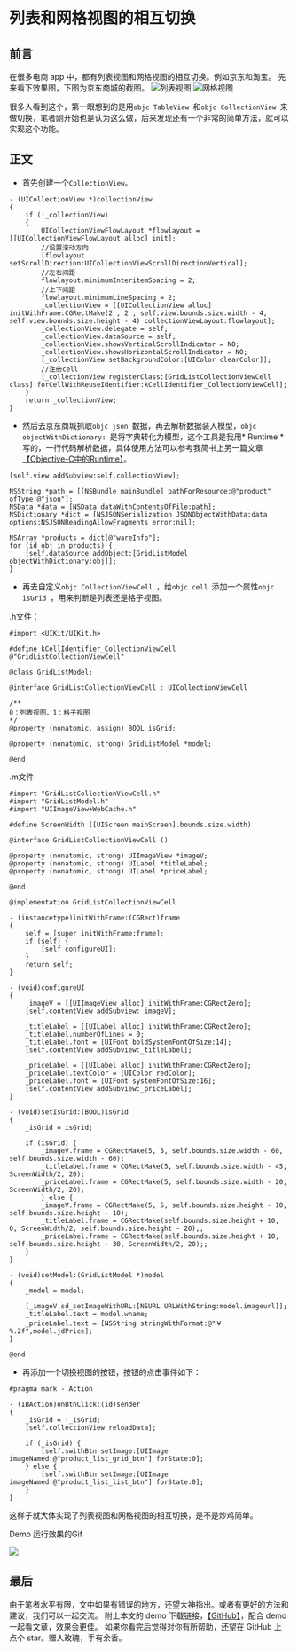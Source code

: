 # 列表和网格视图的相互切换
## 前言
在很多电商 app 中，都有列表视图和网格视图的相互切换。例如京东和淘宝。
先来看下效果图，下图为京东商城的截图。
![列表视图](http://upload-images.jianshu.io/upload_images/1321491-b9288719a7cbb41f.jpg)
![网格视图](http://upload-images.jianshu.io/upload_images/1321491-44b84a69a0745a5e.jpg)

很多人看到这个，第一眼想到的是用```objc TableView ```和```objc CollectionView ```来做切换，笔者刚开始也是认为这么做，后来发现还有一个非常的简单方法，就可以实现这个功能。
## 正文

* 首先创建一个``` CollectionView ```。

```objc
- (UICollectionView *)collectionView
{
    if (!_collectionView)
    {
        UICollectionViewFlowLayout *flowlayout = [[UICollectionViewFlowLayout alloc] init];
        //设置滚动方向
        [flowlayout setScrollDirection:UICollectionViewScrollDirectionVertical];
        //左右间距
        flowlayout.minimumInteritemSpacing = 2;
        //上下间距
        flowlayout.minimumLineSpacing = 2;
        _collectionView = [[UICollectionView alloc] initWithFrame:CGRectMake(2 , 2 , self.view.bounds.size.width - 4, self.view.bounds.size.height - 4) collectionViewLayout:flowlayout];
        _collectionView.delegate = self;
        _collectionView.dataSource = self;
        _collectionView.showsVerticalScrollIndicator = NO;
        _collectionView.showsHorizontalScrollIndicator = NO;
        [_collectionView setBackgroundColor:[UIColor clearColor]];
        //注册cell
        [_collectionView registerClass:[GridListCollectionViewCell class] forCellWithReuseIdentifier:kCellIdentifier_CollectionViewCell];
    }
    return _collectionView;
}
```
* 然后去京东商城抓取```objc json ```数据，再去解析数据装入模型，```objc objectWithDictionary: ```是将字典转化为模型，这个工具是我用* Runtime *写的，一行代码解析数据，具体使用方法可以参考我简书上另一篇文章[【Objective-C中的Runtime】](http://www.jianshu.com/p/3e050ec3b759)。

```objc
[self.view addSubview:self.collectionView];

NSString *path = [[NSBundle mainBundle] pathForResource:@"product" ofType:@"json"];
NSData *data = [NSData dataWithContentsOfFile:path];
NSDictionary *dict = [NSJSONSerialization JSONObjectWithData:data options:NSJSONReadingAllowFragments error:nil];

NSArray *products = dict[@"wareInfo"];
for (id obj in products) {
    [self.dataSource addObject:[GridListModel objectWithDictionary:obj]];
}
```
*  再去自定义```objc CollectionViewCell ```，给```objc cell ```添加一个属性```objc isGrid ```，用来判断是列表还是格子视图。

.h文件：

```objc
#import <UIKit/UIKit.h>

#define kCellIdentifier_CollectionViewCell @"GridListCollectionViewCell"

@class GridListModel;

@interface GridListCollectionViewCell : UICollectionViewCell

/**
0：列表视图，1：格子视图
*/
@property (nonatomic, assign) BOOL isGrid;

@property (nonatomic, strong) GridListModel *model;

@end
```
.m文件

```objc
#import "GridListCollectionViewCell.h"
#import "GridListModel.h"
#import "UIImageView+WebCache.h"

#define ScreenWidth ([UIScreen mainScreen].bounds.size.width)

@interface GridListCollectionViewCell ()

@property (nonatomic, strong) UIImageView *imageV;
@property (nonatomic, strong) UILabel *titleLabel;
@property (nonatomic, strong) UILabel *priceLabel;

@end

@implementation GridListCollectionViewCell

- (instancetype)initWithFrame:(CGRect)frame
{
    self = [super initWithFrame:frame];
    if (self) {
        [self configureUI];
    }
    return self;
}

- (void)configureUI
{
    _imageV = [[UIImageView alloc] initWithFrame:CGRectZero];
    [self.contentView addSubview:_imageV];

    _titleLabel = [[UILabel alloc] initWithFrame:CGRectZero];
    _titleLabel.numberOfLines = 0;
    _titleLabel.font = [UIFont boldSystemFontOfSize:14];
    [self.contentView addSubview:_titleLabel];

    _priceLabel = [[UILabel alloc] initWithFrame:CGRectZero];
    _priceLabel.textColor = [UIColor redColor];
    _priceLabel.font = [UIFont systemFontOfSize:16];
    [self.contentView addSubview:_priceLabel];
}

- (void)setIsGrid:(BOOL)isGrid
{
    _isGrid = isGrid;

    if (isGrid) {
        _imageV.frame = CGRectMake(5, 5, self.bounds.size.width - 60, self.bounds.size.width - 60);
        _titleLabel.frame = CGRectMake(5, self.bounds.size.width - 45, ScreenWidth/2, 20);
        _priceLabel.frame = CGRectMake(5, self.bounds.size.width - 20, ScreenWidth/2, 20);
        } else {
        _imageV.frame = CGRectMake(5, 5, self.bounds.size.height - 10, self.bounds.size.height - 10);
        _titleLabel.frame = CGRectMake(self.bounds.size.height + 10, 0, ScreenWidth/2, self.bounds.size.height - 20);;
        _priceLabel.frame = CGRectMake(self.bounds.size.height + 10, self.bounds.size.height - 30, ScreenWidth/2, 20);;
    }
}

- (void)setModel:(GridListModel *)model
{
    _model = model;

    [_imageV sd_setImageWithURL:[NSURL URLWithString:model.imageurl]];
    _titleLabel.text = model.wname;
    _priceLabel.text = [NSString stringWithFormat:@"￥%.2f",model.jdPrice];
}

@end

```

* 再添加一个切换视图的按钮，按钮的点击事件如下：

```objc
#pragma mark - Action

- (IBAction)onBtnClick:(id)sender
{
    _isGrid = !_isGrid;
    [self.collectionView reloadData];

    if (_isGrid) {
        [self.swithBtn setImage:[UIImage imageNamed:@"product_list_grid_btn"] forState:0];
    } else {
        [self.swithBtn setImage:[UIImage imageNamed:@"product_list_list_btn"] forState:0];
    }
}
```
这样子就大体实现了列表视图和网格视图的相互切换，是不是炒鸡简单。

Demo 运行效果的Gif

![](./Untitled.gif)

## 最后
由于笔者水平有限，文中如果有错误的地方，还望大神指出。或者有更好的方法和建议，我们可以一起交流。
附上本文的 demo 下载链接，[【GitHub】](https://github.com/leejayID/List2Grid)，配合 demo 一起看文章，效果会更佳。
如果你看完后觉得对你有所帮助，还望在 GitHub 上点个 star。赠人玫瑰，手有余香。
